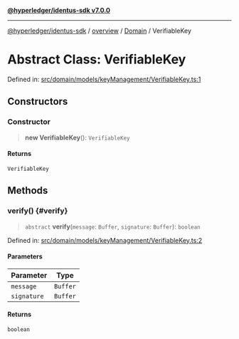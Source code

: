 [**@hyperledger/identus-sdk v7.0.0**](../../../../README.md)

***

[@hyperledger/identus-sdk](../../../../README.md) / [overview](../../../README.md) / [Domain](../README.md) / VerifiableKey

# Abstract Class: VerifiableKey

Defined in: [src/domain/models/keyManagement/VerifiableKey.ts:1](https://github.com/hyperledger/identus-edge-agent-sdk-ts/blob/96423ee84b124a31ce63036d9d623d1cb73a13c2/src/domain/models/keyManagement/VerifiableKey.ts#L1)

## Constructors

### Constructor

> **new VerifiableKey**(): `VerifiableKey`

#### Returns

`VerifiableKey`

## Methods

### verify() {#verify}

> `abstract` **verify**(`message`: `Buffer`, `signature`: `Buffer`): `boolean`

Defined in: [src/domain/models/keyManagement/VerifiableKey.ts:2](https://github.com/hyperledger/identus-edge-agent-sdk-ts/blob/96423ee84b124a31ce63036d9d623d1cb73a13c2/src/domain/models/keyManagement/VerifiableKey.ts#L2)

#### Parameters

| Parameter | Type |
| ------ | ------ |
| `message` | `Buffer` |
| `signature` | `Buffer` |

#### Returns

`boolean`
